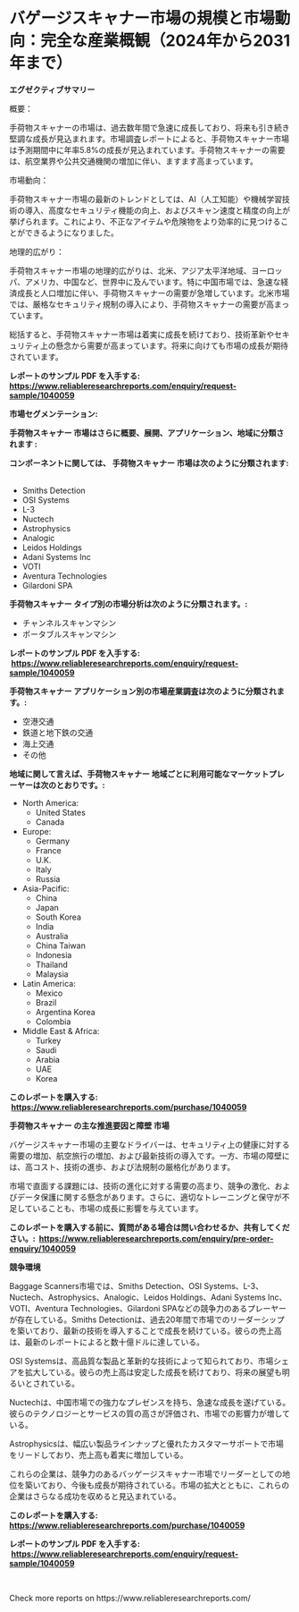 <p><h1>バゲージスキャナー市場の規模と市場動向：完全な産業概観（2024年から2031年まで）</h1></p><p><strong>エグゼクティブサマリー</strong></p>
<p><p>概要：</p><p>手荷物スキャナーの市場は、過去数年間で急速に成長しており、将来も引き続き堅調な成長が見込まれます。市場調査レポートによると、手荷物スキャナー市場は予測期間中に年率5.8%の成長が見込まれています。手荷物スキャナーの需要は、航空業界や公共交通機関の増加に伴い、ますます高まっています。</p><p>市場動向：</p><p>手荷物スキャナー市場の最新のトレンドとしては、AI（人工知能）や機械学習技術の導入、高度なセキュリティ機能の向上、およびスキャン速度と精度の向上が挙げられます。これにより、不正なアイテムや危険物をより効率的に見つけることができるようになりました。</p><p>地理的広がり：</p><p>手荷物スキャナー市場の地理的広がりは、北米、アジア太平洋地域、ヨーロッパ、アメリカ、中国など、世界中に及んでいます。特に中国市場では、急速な経済成長と人口増加に伴い、手荷物スキャナーの需要が急増しています。北米市場では、厳格なセキュリティ規制の導入により、手荷物スキャナーの需要が高まっています。</p><p>総括すると、手荷物スキャナー市場は着実に成長を続けており、技術革新やセキュリティ上の懸念から需要が高まっています。将来に向けても市場の成長が期待されています。</p></p>
<p><strong>レポートのサンプル PDF を入手する: <a href="https://www.reliableresearchreports.com/enquiry/request-sample/1040059">https://www.reliableresearchreports.com/enquiry/request-sample/1040059</a></strong></p>
<p><strong>市場セグメンテーション:</strong></p>
<p><strong> 手荷物スキャナー 市場はさらに概要、展開、アプリケーション、地域に分類されます :</strong></p>
<p><strong>コンポーネントに関しては、 手荷物スキャナー 市場は次のように分類されます: &nbsp;</strong></p>
<p><ul><li>Smiths Detection</li><li>OSI Systems</li><li>L-3</li><li>Nuctech</li><li>Astrophysics</li><li>Analogic</li><li>Leidos Holdings</li><li>Adani Systems Inc</li><li>VOTI</li><li>Aventura Technologies</li><li>Gilardoni SPA</li></ul></p>
<p><strong> 手荷物スキャナー タイプ別の市場分析は次のように分類されます。:</strong></p>
<p><ul><li>チャンネルスキャンマシン</li><li>ポータブルスキャンマシン</li></ul></p>
<p><strong>レポートのサンプル PDF を入手する: &nbsp;<a href="https://www.reliableresearchreports.com/enquiry/request-sample/1040059">https://www.reliableresearchreports.com/enquiry/request-sample/1040059</a></strong></p>
<p><strong> 手荷物スキャナー アプリケーション別の市場産業調査は次のように分類されます。:</strong></p>
<p><ul><li>空港交通</li><li>鉄道と地下鉄の交通</li><li>海上交通</li><li>その他</li></ul></p>
<p><strong>地域に関して言えば、手荷物スキャナー 地域ごとに利用可能なマーケットプレーヤーは次のとおりです。:</strong></p>
<p><ul>
    <li>
        North America:
        <ul>
            <li>United States</li>
            <li>Canada</li>
        </ul>
    </li>
    <li>
        Europe:
        <ul>
            <li>Germany</li>
            <li>France</li>
            <li>U.K.</li>
            <li>Italy</li>
            <li>Russia</li>
        </ul>
    </li>
    <li>
        Asia-Pacific:
        <ul>
            <li>China</li>
            <li>Japan</li>
            <li>South Korea</li>
            <li>India</li>
            <li>Australia</li>
            <li>China Taiwan</li>
            <li>Indonesia</li>
            <li>Thailand</li>
            <li>Malaysia</li>
        </ul>
    </li>
    <li>
        Latin America:
        <ul>
            <li>Mexico</li>
            <li>Brazil</li>
            <li>Argentina Korea</li>
            <li>Colombia</li>
        </ul>
    </li>
    <li>
        Middle East & Africa:
        <ul>
            <li>Turkey</li>
            <li>Saudi</li>
            <li>Arabia</li>
            <li>UAE</li>
            <li>Korea</li>
        </ul>
    </li>
    </ul></p>
<p><strong>このレポートを購入する: &nbsp;<a href="https://www.reliableresearchreports.com/purchase/1040059">https://www.reliableresearchreports.com/purchase/1040059</a></strong></p>
<p><strong>手荷物スキャナー の主な推進要因と障壁 市場</strong></p>
<p><p>バゲージスキャナー市場の主要なドライバーは、セキュリティ上の健康に対する需要の増加、航空旅行の増加、および最新技術の導入です。一方、市場の障壁には、高コスト、技術の進歩、および法規制の厳格化があります。</p><p>市場で直面する課題には、技術の進化に対する需要の高まり、競争の激化、およびデータ保護に関する懸念があります。さらに、適切なトレーニングと保守が不足していることも、市場の成長に影響を与えています。</p></p>
<p><strong>このレポートを購入する前に、質問がある場合は問い合わせるか、共有してください。:&nbsp; <a href="https://www.reliableresearchreports.com/enquiry/pre-order-enquiry/1040059">https://www.reliableresearchreports.com/enquiry/pre-order-enquiry/1040059</a></strong></p>
<p><strong>競争環境</strong></p>
<p><p>Baggage Scanners市場では、Smiths Detection、OSI Systems、L-3、Nuctech、Astrophysics、Analogic、Leidos Holdings、Adani Systems Inc、VOTI、Aventura Technologies、Gilardoni SPAなどの競争力のあるプレーヤーが存在している。Smiths Detectionは、過去20年間で市場でのリーダーシップを築いており、最新の技術を導入することで成長を続けている。彼らの売上高は、最新のレポートによると数十億ドルに達している。</p><p>OSI Systemsは、高品質な製品と革新的な技術によって知られており、市場シェアを拡大している。彼らの売上高は安定した成長を続けており、将来の展望も明るいとされている。</p><p>Nuctechは、中国市場での強力なプレゼンスを持ち、急速な成長を遂げている。彼らのテクノロジーとサービスの質の高さが評価され、市場での影響力が増している。</p><p>Astrophysicsは、幅広い製品ラインナップと優れたカスタマーサポートで市場をリードしており、売上高も着実に増加している。</p><p>これらの企業は、競争力のあるバッゲージスキャナー市場でリーダーとしての地位を築いており、今後も成長が期待されている。市場の拡大とともに、これらの企業はさらなる成功を収めると見込まれている。</p></p>
<p><strong>このレポートを購入する: &nbsp; <a href="https://www.reliableresearchreports.com/purchase/1040059">https://www.reliableresearchreports.com/purchase/1040059</a></strong></p>
<p><strong>レポートのサンプル PDF を入手する: &nbsp;<a href="https://www.reliableresearchreports.com/enquiry/request-sample/1040059">https://www.reliableresearchreports.com/enquiry/request-sample/1040059</a></strong><strong></strong></p>
<p>&nbsp;</p>
<p>Check more reports on https://www.reliableresearchreports.com/</p>
